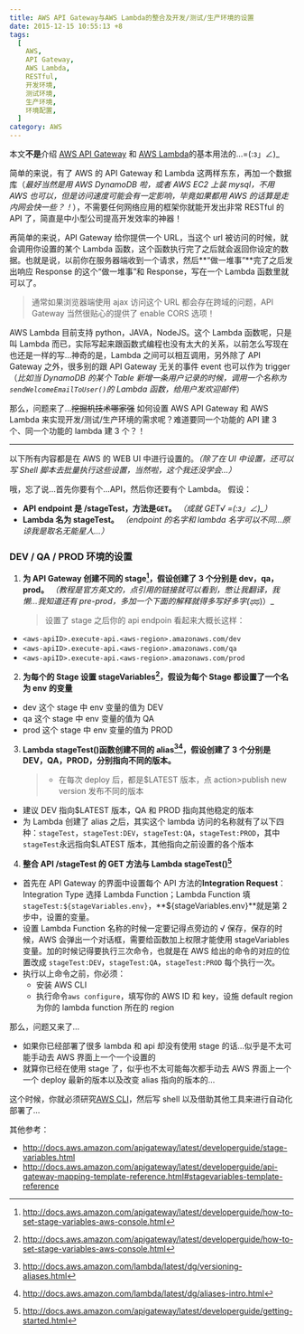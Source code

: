 ```yaml
---
title: AWS API Gateway与AWS Lambda的整合及开发/测试/生产环境的设置
date: 2015-12-15 10:55:13 +8
tags:
  [
    AWS,
    API Gateway,
    AWS Lambda,
    RESTful,
    开发环境,
    测试环境,
    生产环境,
    环境配置,
  ]
category: AWS
---
```


本文**不是**介绍 [AWS API Gateway](https://aws.amazon.com/api-gateway/) 和 [AWS Lambda](https://aws.amazon.com/lambda/)的基本用法的…=(:з」∠)\_

简单的来说，有了 AWS 的 API Gateway 和 Lambda 这两样东东，再加一个数据库（_最好当然是用 AWS DynamoDB 啦，或者 AWS EC2 上装 mysql，不用 AWS 也可以，但是访问速度可能会有一定影响，毕竟如果都用 AWS 的话算是走内网会快一些？！_），不需要任何网络应用的框架你就能开发出非常 RESTful 的 API 了，简直是中小型公司提高开发效率的神器！

再简单的来说，API Gateway 给你提供一个 URL，当这个 url 被访问的时候，就会调用你设置的某个 Lambda 函数，这个函数执行完了之后就会返回你设定的数据。也就是说，以前你在服务器端收到一个请求，然后**“做一堆事”**完了之后发出响应 Response 的这个“做一堆事”和 Response，写在一个 Lambda 函数里就可以了。

> 通常如果浏览器端使用 ajax 访问这个 URL 都会存在跨域的问题，API Gateway 当然很贴心的提供了 enable CORS 选项！

AWS Lambda 目前支持 python，JAVA，NodeJS。这个 Lambda 函数呢，只是叫 Lambda 而已，实际写起来跟函数式编程也没有太大的关系，以前怎么写现在也还是一样的写…神奇的是，Lambda 之间可以相互调用，另外除了 API Gateway 之外，很多别的跟 API Gateway 无关的事件 event 也可以作为 trigger（_比如当 DynamoDB 的某个 Table 新增一条用户记录的时候，调用一个名称为`sendWelcomeEmailToUser()`的 Lambda 函数，给用户发欢迎邮件_）

那么，问题来了…~~挖掘机技术哪家强~~
如何设置 AWS API Gateway 和 AWS Lambda 来实现开发/测试/生产环境的需求呢？难道要同一个功能的 API 建 3 个、同一个功能的 lambda 建 3 个？！

---

以下所有内容都是在 AWS 的 WEB UI 中进行设置的。_（除了在 UI 中设置，还可以写 Shell 脚本去批量执行这些设置，当然啦，这个我还没学会…）_

哦，忘了说…首先你要有个…API，然后你还要有个 Lambda。
假设：

- **API endpoint 是 /stageTest，方法是`GET`。** _（成就 GET√ =(:з」∠)\_）_
- **Lambda 名为 stageTest。** _（endpoint 的名字和 lambda 名字可以不同…原谅我是取名无能星人…）_

### DEV / QA / PROD 环境的设置

1. **为 API Gateway 创建不同的 stage[^1]，假设创建了 3 个分别是 dev，qa，prod。** *（教程是官方英文的，点引用的链接就可以看到，憋让我翻译，我懒…我知道还有 pre-prod，多加一个下面的解释就得多写好多字(ಥ*ಥ)）\_
   > 设置了 stage 之后你的 api endpoin 看起来大概长这样：

- `<aws-apiID>.execute-api.<aws-region>.amazonaws.com/dev`
- `<aws-apiID>.execute-api.<aws-region>.amazonaws.com/qa`
- `<aws-apiID>.execute-api.<aws-region>.amazonaws.com/prod`

2. **为每个的 Stage 设置 stageVariables[^2]，假设为每个 Stage 都设置了一个名为 env 的变量**

- dev 这个 stage 中 env 变量的值为 DEV
- qa 这个 stage 中 env 变量的值为 QA
- prod 这个 stage 中 env 变量的值为 PROD

3. **Lambda stageTest()函数创建不同的 alias[^3][^4]，假设创建了 3 个分别是 DEV，QA，PROD，分别指向不同的版本。**
   > - 在每次 deploy 后，都是\$LATEST 版本，点 action>publish new version 发布不同的版本

- 建议 DEV 指向\$LATEST 版本，QA 和 PROD 指向其他稳定的版本
- 为 Lambda 创建了 alias 之后，其实这个 lambda 访问的名称就有了以下四种：`stageTest`，`stageTest:DEV`，`stageTest:QA`，`stageTest:PROD`，其中`stageTest`永远指向\$LATEST 版本，其他指向之前设置的各个版本

4. **整合 API /stageTest 的 GET 方法与 Lambda stageTest()[^5]**

- 首先在 API Gateway 的界面中设置每个 API 方法的**Integration Request**：Integration Type 选择 Lambda Function；Lambda Function 填`stageTest:${stageVariables.env}`，**\${stageVariables.env}**就是第 2 步中，设置的变量。
- 设置 Lambda Function 名称的时候一定要记得点旁边的 √ 保存，保存的时候，AWS 会弹出一个对话框，需要给函数加上权限才能使用 stageVariables 变量。加的时候记得要执行三次命令，也就是在 AWS 给出的命令的对应的位置改成 `stageTest:DEV`，`stageTest:QA`，`stageTest:PROD` 每个执行一次。
- 执行以上命令之前，你必须：
  - 安装 AWS CLI
  - 执行命令`aws configure`，填写你的 AWS ID 和 key，设施 default region 为你的 lambda function 所在的 region

那么，问题又来了…

- 如果你已经部署了很多 lambda 和 api 却没有使用 stage 的话…似乎是不太可能手动去 AWS 界面上一个一个设置的
- 就算你已经在使用 stage 了，似乎也不太可能每次都手动去 AWS 界面上一个一个 deploy 最新的版本以及改变 alias 指向的版本的…

这个时候，你就必须研究[AWS CLI](https://aws.amazon.com/cli/)，然后写 shell 以及借助其他工具来进行自动化部署了…

其他参考：

- http://docs.aws.amazon.com/apigateway/latest/developerguide/stage-variables.html
- http://docs.aws.amazon.com/apigateway/latest/developerguide/api-gateway-mapping-template-reference.html#stagevariables-template-reference
  [^1]: http://docs.aws.amazon.com/apigateway/latest/developerguide/how-to-set-stage-variables-aws-console.html
  [^2]: http://docs.aws.amazon.com/apigateway/latest/developerguide/how-to-set-stage-variables-aws-console.html
  [^3]: http://docs.aws.amazon.com/lambda/latest/dg/versioning-aliases.html
  [^4]: http://docs.aws.amazon.com/lambda/latest/dg/aliases-intro.html
  [^5]: http://docs.aws.amazon.com/apigateway/latest/developerguide/getting-started.html
